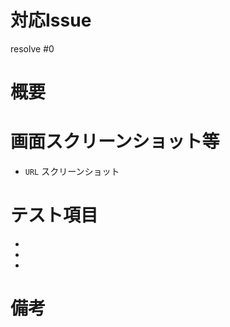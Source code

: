 <!-- 全部埋める必要はありませんが，できるだけわかりやすく書いてください -->
# 対応Issue
<!-- 対応したIssue番号を記載 -->
resolve #0

# 概要
<!-- 開発内容の概要を記載 -->

# 画面スクリーンショット等
<!-- URLとともに貼る（なければ空欄でよい） -->
- `URL`
スクリーンショット

# テスト項目
<!-- テストしてほしい内容を記載 -->
-
-
-

# 備考